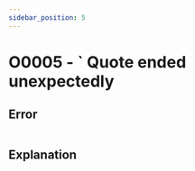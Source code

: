 ```yaml
---
sidebar_position: 5
---
```


# O0005 - ` Quote ended unexpectedly

## Error

```erlang
```

## Explanation
